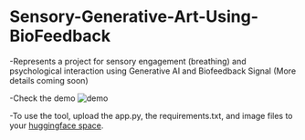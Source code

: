 # Sensory-Generative-Art-Using-BioFeedback
-Represents a project for sensory engagement (breathing) and psychological interaction using Generative AI and Biofeedback Signal (More details coming soon)

-Check the demo
![demo](https://github.com/user-attachments/assets/ec631212-2d4c-4852-9f1d-dbb95fbf17f7)


-To use the tool, upload the app.py, the requirements.txt, and image files to your [huggingface space](https://huggingface.co/spaces/). 


